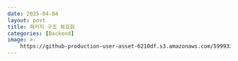 ```yaml
---
date: 2025-04-04
layout: post
title: 패키지 구조 복호화
categories: [Backend]
image: >-
    https://github-production-user-asset-6210df.s3.amazonaws.com/59993347/430604289-cf7a02fb-190d-44f4-a36b-102466e621c9.png?X-Amz-Algorithm=AWS4-HMAC-SHA256&X-Amz-Credential=AKIAVCODYLSA53PQK4ZA%2F20250405%2Fus-east-1%2Fs3%2Faws4_request&X-Amz-Date=20250405T080757Z&X-Amz-Expires=300&X-Amz-Signature=e31a14a86a805502e643821c126c5f6a2829037d3e74c4bb66df78ca43d94c36&X-Amz-SignedHeaders=host
---
```


